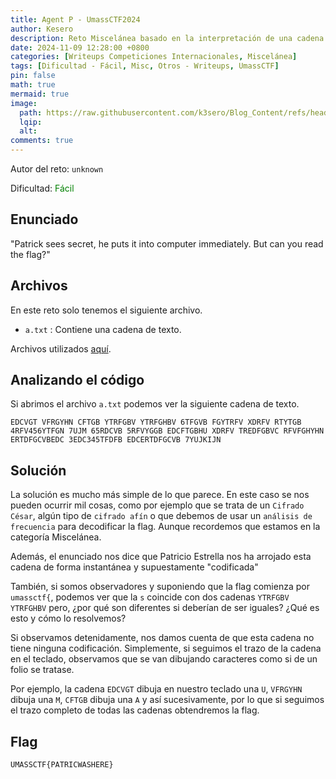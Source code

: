 ```yaml
---
title: Agent P - UmassCTF2024
author: Kesero
description: Reto Miscelánea basado en la interpretación de una cadena supuestamente codificada.
date: 2024-11-09 12:28:00 +0800
categories: [Writeups Competiciones Internacionales, Miscelánea]
tags: [Dificultad - Fácil, Misc, Otros - Writeups, UmassCTF]
pin: false
math: true
mermaid: true
image:
  path: https://raw.githubusercontent.com/k3sero/Blog_Content/refs/heads/main/Competiciones_Internacionales_Writeups/2024/Misc/UmassCTF2024/Agent_P/Agent_P.png
  lqip: 
  alt: 
comments: true
---
```


Autor del reto: `unknown`

Dificultad: <font color=green>Fácil</font>

## Enunciado

"Patrick sees secret, he puts it into computer immediately. But can you read the flag?"

## Archivos

En este reto solo tenemos el siguiente archivo.

- `a.txt` : Contiene una cadena de texto.

Archivos utilizados [aquí](https://github.com/k3sero/Blog_Content/tree/main/Competiciones_Internacionales_Writeups/2024/Misc/UmassCTF2024/Agent_P).

## Analizando el código

Si abrimos el archivo `a.txt` podemos ver la siguiente cadena de texto.


    EDCVGT VFRGYHN CFTGB YTRFGBV YTRFGHBV 6TFGVB FGYTRFV XDRFV RTYTGB 4RFV456YTFGN 7UJM 65RDCVB 5RFVYGGB EDCFTGBHU XDRFV TREDFGBVC RFVFGHYHN ERTDFGCVBEDC 3EDC345TFDFB EDCERTDFGCVB 7YUJKIJN


## Solución

La solución es mucho más simple de lo que parece. En este caso se nos pueden ocurrir mil cosas, como por ejemplo que se trata de un `Cifrado César`, algún tipo de `cifrado afín` o que debemos de usar un `análisis de frecuencia` para decodificar la flag. Aunque recordemos que estamos en la categoría Miscelánea.

Además, el enunciado nos dice que Patricio Estrella nos ha arrojado esta cadena de forma instantánea y supuestamente "codificada"

También, si somos observadores y suponiendo que la flag comienza por `umassctf{`, podemos ver que la `s` coincide con dos cadenas `YTRFGBV` `YTRFGHBV` pero, ¿por qué son diferentes si deberían de ser iguales? ¿Qué es esto y cómo lo resolvemos?

Si observamos detenidamente, nos damos cuenta de que esta cadena no tiene ninguna codificación. Simplemente, si seguimos el trazo de la cadena en el teclado, observamos que se van dibujando caracteres como si de un folio se tratase.

Por ejemplo, la cadena `EDCVGT` dibuja en nuestro teclado una `U`, `VFRGYHN` dibuja una `M`, `CFTGB` dibuja una `A` y así sucesivamente, por lo que si seguimos el trazo completo de todas las cadenas obtendremos la flag.

## Flag

`UMASSCTF{PATRICWASHERE}`

